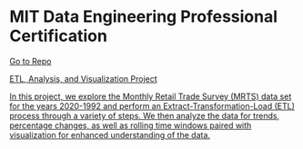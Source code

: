 # MIT Data Engineering Professional Certification
<a href="https://ukthanki.github.io/MIT_ETL_Project/"> Go to Repo

ETL, Analysis, and Visualization Project
  
In this project, we explore the Monthly Retail Trade Survey (MRTS) data set for the years 2020-1992 and perform an Extract-Transformation-Load (ETL) process through a variety of steps. We then analyze the data for trends, percentage changes, as well as rolling time windows paired with visualization for enhanced understanding of the data.
